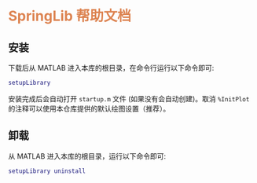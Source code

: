 # <font color="#DD8452"> SpringLib 帮助文档 </font>

## 安装

下载后从 MATLAB 进入本库的根目录，在命令行运行以下命令即可:

```MATLAB
setupLibrary
```

安装完成后会自动打开 `startup.m` 文件 (如果没有会自动创建)。取消 `%InitPlot` 的注释可以使用本仓库提供的默认绘图设置（推荐）。

## 卸载

从 MATLAB 进入本库的根目录，运行以下命令即可:

```MATLAB
setupLibrary uninstall
```

